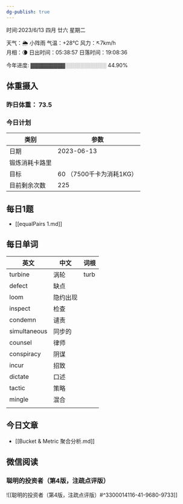```yaml
---
dg-publish: true
---
```



时间:2023/6/13 四月 廿六 星期二

天气：🌦   小阵雨 气温：+28°C 风力：↖7km/h  
月相：🌘 日出时间：05:38:57 日落时间：19:08:36

今年进度: ▓▓▓▓▓▓▓▓▓░░░░░░░░░░░ 44.90%

## 体重摄入

### 昨日体重： 73.5
### 今日计划

| 类别           | 参数                    |
| -------------- | ----------------------- |
| 日期           | 2023-06-13               |
| 锻炼消耗卡路里 | |
| 目标           | 60      （7500千卡为消耗1KG）                |
| 目前剩余次数               |        225                  |


## 每日1题

- [[equalPairs 1.md]]

## 每日单词

| 英文         | 中文     | 词根 |
| ------------ | -------- | ---- |
| turbine      | 涡轮     | turb |
| defect       | 缺点     |      |
| loom         | 隐约出现 |      |
| inspect      | 检查     |      |
| condemn      | 谴责     |      |
| simultaneous | 同步的   |      |
| counsel      | 律师     |      |
| conspiracy   | 阴谋     |      |
| incur        | 招致     |      |
| dictate      | 口述     |      |
| tactic       | 策略     |      |
| mingle       | 混合     |      |
|              |          |      |


## 今日文章

- [[Bucket & Metric 聚合分析.md]]


## 微信阅读

<!-- start of weread -->

### 聪明的投资者（第4版，注疏点评版）
![[聪明的投资者（第4版，注疏点评版）#^3300014116-41-9680-9733]]

<!-- end of weread -->
